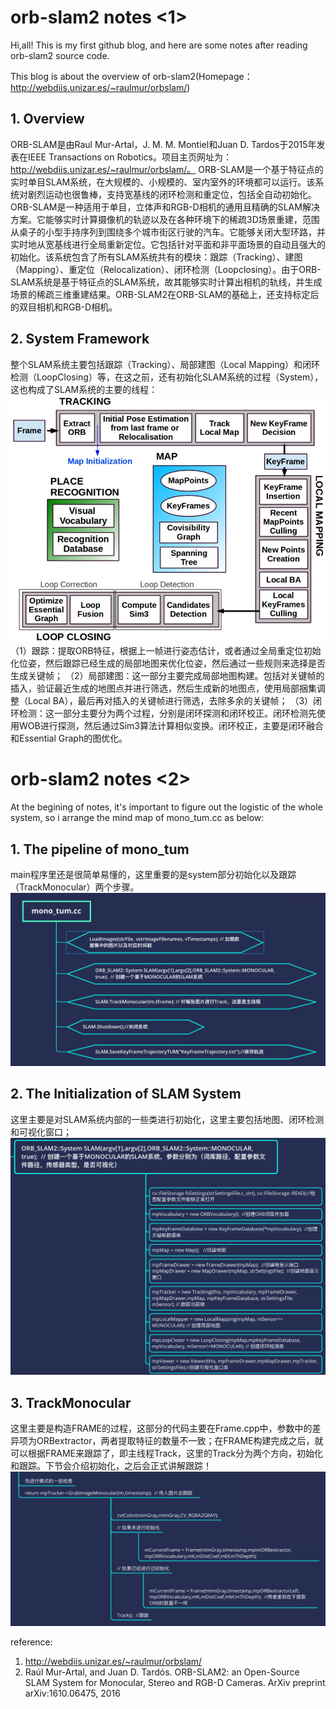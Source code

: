 # orb-slam2 notes <1>

Hi,all! This is my first github blog, and here are some notes after reading orb-slam2 source code.

This blog is about the overview of orb-slam2(Homepage：http://webdiis.unizar.es/~raulmur/orbslam/)

## 1. Overview
ORB-SLAM是由Raul Mur-Artal，J. M. M. Montiel和Juan D. Tardos于2015年发表在IEEE Transactions on Robotics。项目主页网址为：http://webdiis.unizar.es/~raulmur/orbslam/。 
ORB-SLAM是一个基于特征点的实时单目SLAM系统，在大规模的、小规模的、室内室外的环境都可以运行。该系统对剧烈运动也很鲁棒，支持宽基线的闭环检测和重定位，包括全自动初始化。ORB-SLAM是一种适用于单目，立体声和RGB-D相机的通用且精确的SLAM解决方案。它能够实时计算摄像机的轨迹以及在各种环境下的稀疏3D场景重建，范围从桌子的小型手持序列到围绕多个城市街区行驶的汽车。它能够关闭大型环路，并实时地从宽基线进行全局重新定位。它包括针对平面和非平面场景的自动且强大的初始化。该系统包含了所有SLAM系统共有的模块：跟踪（Tracking）、建图（Mapping）、重定位（Relocalization）、闭环检测（Loopclosing）。由于ORB-SLAM系统是基于特征点的SLAM系统，故其能够实时计算出相机的轨线，并生成场景的稀疏三维重建结果。ORB-SLAM2在ORB-SLAM的基础上，还支持标定后的双目相机和RGB-D相机。

## 2. System Framework 
整个SLAM系统主要包括跟踪（Tracking）、局部建图（Local Mapping）和闭环检测（LoopClosing）等，在这之前，还有初始化SLAM系统的过程（System），这也构成了SLAM系统的主要的线程：
![Image text](https://github.com/Learndeligent/orb-slam2-notes/blob/master/images/Framework.png)
（1）跟踪：提取ORB特征，根据上一帧进行姿态估计，或者通过全局重定位初始化位姿，然后跟踪已经生成的局部地图来优化位姿，然后通过一些规则来选择是否生成关键帧；
（2）局部建图：这一部分主要完成局部地图构建。包括对关键帧的插入，验证最近生成的地图点并进行筛选，然后生成新的地图点，使用局部捆集调整（Local BA），最后再对插入的关键帧进行筛选，去除多余的关键帧；
（3）闭环检测：这一部分主要分为两个过程，分别是闭环探测和闭环校正。闭环检测先使用WOB进行探测，然后通过Sim3算法计算相似变换。闭环校正，主要是闭环融合和Essential Graph的图优化。

# orb-slam2 notes <2>

At the begining of notes, it's important to figure out the logistic of the whole system, so i arrange the mind map of mono_tum.cc as below:

## 1. The pipeline of mono_tum
main程序里还是很简单易懂的，这里重要的是system部分初始化以及跟踪（TrackMonocular）两个步骤。
![Image text](https://github.com/Learndeligent/orb-slam2-notes/blob/master/images/mono_tum.png)

## 2. The Initialization of SLAM System
这里主要是对SLAM系统内部的一些类进行初始化，这里主要包括地图、闭环检测和可视化窗口；
![Image text](https://github.com/Learndeligent/orb-slam2-notes/blob/master/images/SLAM_ini.png)

## 3. TrackMonocular 
这里主要是构造FRAME的过程，这部分的代码主要在Frame.cpp中，参数中的差异项为ORBextractor，两者提取特征的数量不一致；在FRAME构建完成之后，就可以根据FRAME来跟踪了，即主线程Track，这里的Track分为两个方向，初始化和跟踪。下节会介绍初始化，之后会正式讲解跟踪！
![Image text](https://github.com/Learndeligent/orb-slam2-notes/blob/master/images/TrackMonocular.png)

reference:
1. http://webdiis.unizar.es/~raulmur/orbslam/
2. Raúl Mur-Artal, and Juan D. Tardós. ORB-SLAM2: an Open-Source SLAM System for Monocular, Stereo and RGB-D Cameras. ArXiv preprint arXiv:1610.06475, 2016 


